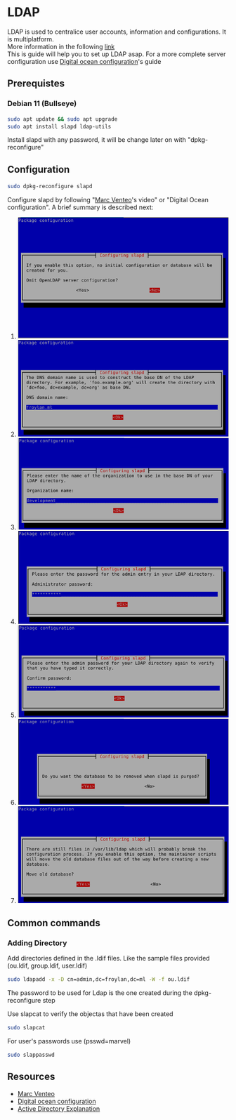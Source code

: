 # LDAP

LDAP is used to centralice user accounts, information and configurations. It is multiplatform.\
More information in the following [link][1]\
This is guide will help you to set up LDAP asap. For a more complete server configuration use [Digital ocean configuration]'s guide

## Prerequistes
### Debian 11 (Bullseye)
```bash
sudo apt update && sudo apt upgrade
sudo apt install slapd ldap-utils
```
Install slapd with any password, it will be change later on with "dpkg-reconfigure"


## Configuration
```bash
sudo dpkg-reconfigure slapd
```
Configure slapd by following "[Marc Venteo]'s video" or "Digital Ocean configuration". A brief summary is described next:

1. ![Step 01](images/ldap_01.png)
1. ![Step 02](images/ldap_02.png)
1. ![Step 03](images/ldap_03.png)
1. ![Step 04](images/ldap_04.png)
1. ![Step 05](images/ldap_05.png)
1. ![Step 06](images/ldap_06.png)
1. ![Step 07](images/ldap_07.png)


## Common commands
### Adding Directory
Add directories defined in the .ldif files.
Like the sample files provided (ou.ldif, group.ldif, user.ldif)
```bash
sudo ldapadd -x -D cn=admin,dc=froylan,dc=ml -W -f ou.ldif
```

The password to be used for Ldap is the one created during the dpkg-reconfigure step

Use slapcat to verify the objectas that have been created

```bash
sudo slapcat
```

For user's passwords use (psswd=marvel)

```bash
sudo slappasswd
```


## Resources
* [Marc Venteo]
* [Digital ocean configuration]
* [Active Directory Explanation]

[1]: https://www.youtube.com/watch?v=zpXDMlXwW_I&list=PLw0uO9wnBmUmTOWbqvTudjJEjQFV5diTk&index=1
[Marc Venteo]: https://www.youtube.com/watch?v=6HkIDr3QF8Y&t=573s
[Digital ocean configuration]: https://www.digitalocean.com/community/tutorials/how-to-install-and-configure-openldap-and-phpldapadmin-on-ubuntu-16-04
[Active Directory Explanation]: https://www.youtube.com/watch?v=lFwek_OuYZ8
